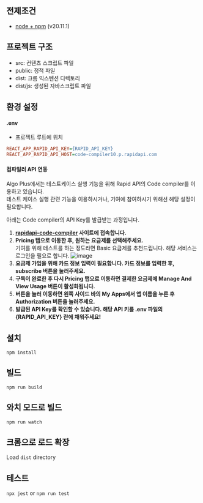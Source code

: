 ## 전제조건

-   [node + npm](https://nodejs.org/) (v20.11.1)

## 프로젝트 구조

-   src: 컨텐츠 스크립트 파일
-   public: 정적 파일
-   dist: 크롬 익스텐션 디렉토리
-   dist/js: 생성된 자바스크립트 파일

## 환경 설정

#### .env

-   프로젝트 루트에 위치

```ini
REACT_APP_RAPID_API_KEY={RAPID_API_KEY}
REACT_APP_RAPID_API_HOST=code-compiler10.p.rapidapi.com
```

#### 컴파일러 API 연동
Algo Plus에서는 테스트케이스 실행 기능을 위해 Rapid API의 Code compiler를 이용하고 있습니다. <br>
테스트 케이스 실행 관련 기능을 이용하시거나, 기여에 참여하시기 위해선 해당 설정이 필요합니다. <br>

아래는 Code compiler의 API Key를 발급받는 과정입니다.
1. __[rapidapi-code-compiler](https://rapidapi.com/realbrain-realbrain-default/api/code-compiler10/) 사이트에 접속합니다.__
2. __Pricing 탭으로 이동한 후, 원하는 요금제를 선택해주세요.__ <br>
   기여를 위해 테스트를 하는 정도라면 Basic 요금제를 추천드립니다. 해당 서비스는 로그인을 필요로 합니다.
   ![image](https://github.com/algo-plus/algo-plus/assets/72266806/22833871-afd7-41d1-a5f2-a2d0caecede4)
3. __요금제 가입을 위해 카드 정보 입력이 필요합니다. 카드 정보를 입력한 후, subscribe 버튼을 눌러주세요.__
4. __구독이 완료한 후 다시 Pricing 탭으로 이동하면 결제한 요금제에 Manage And View Usage 버튼이 활성화됩니다.__
5. __버튼을 눌러 이동하면 왼쪽 사이드 바의 My Apps에서 앱 이름을 누른 후 Authorization 버튼을 눌러주세요.__
6. __발급된 API Key를 확인할 수 있습니다. 해당 API 키를 .env 파일의 {RAPID_API_KEY} 란에 채워주세요!__

## 설치

```
npm install
```

## 빌드

```
npm run build
```

## 와치 모드로 빌드

```
npm run watch
```

## 크롬으로 로드 확장

Load `dist` directory

## 테스트

`npx jest` or `npm run test`
